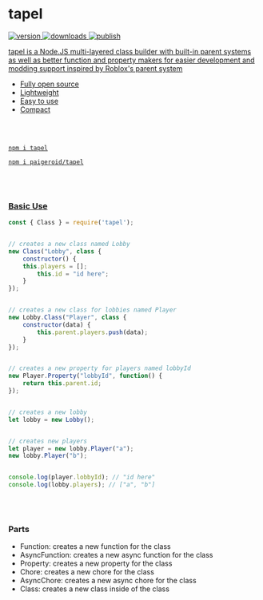 # tapel
<a href="https://www.npmjs.com/package/tapel"><img src="https://img.shields.io/npm/v/tapel?style=flat&color=red&logo=npm&logoColor=white" alt="version" />
<a href="https://www.npmjs.com/package/tapel"><img src="https://img.shields.io/npm/dt/tapel?style=flat&color=green&logo=docusign&logoColor=white" alt="downloads" />
<img src="https://github.com/paigeroid/tapel/actions/workflows/publish-shit.yml/badge.svg" alt="publish">

tapel is a Node.JS multi-layered class builder with built-in parent systems as well as better function and property makers for easier development and modding support inspired by Roblox's parent system
  - Fully open source
  - Lightweight
  - Easy to use
  - Compact

<br><br>

```console
npm i tapel
```
```console
npm i paigeroid/tapel
```

<br><br>

### Basic Use
```js
const { Class } = require('tapel');


// creates a new class named Lobby
new Class("Lobby", class {
    constructor() {
	this.players = [];
        this.id = "id here";
    }
});


// creates a new class for lobbies named Player
new Lobby.Class("Player", class {
    constructor(data) {
        this.parent.players.push(data);
    }
});


// creates a new property for players named lobbyId
new Player.Property("lobbyId", function() {
    return this.parent.id;
});


// creates a new lobby
let lobby = new Lobby();


// creates new players
let player = new lobby.Player("a");
new lobby.Player("b");


console.log(player.lobbyId); // "id here"
console.log(lobby.players); // ["a", "b"]
```

<br><br>

### Parts
- Function: creates a new function for the class
- AsyncFunction: creates a new async function for the class
- Property: creates a new property for the class
- Chore: creates a new chore for the class
- AsyncChore: creates a new async chore for the class
- Class: creates a new class inside of the class
